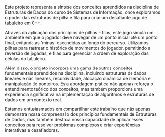 Este projeto representa a síntese dos conceitos aprendidos na disciplina de Estruturas de Dados do curso de Sistemas de Informação, onde exploramos o poder das estruturas de pilha e fila para criar um desafiante jogo de tabuleiro em C++.

Através da aplicação dos princípios de pilhas e filas, este jogo simula um ambiente em que o jogador deve navegar de um ponto inicial até um ponto final, evitando as 'minas' escondidas ao longo do percurso. Utilizamos pilhas para rastrear o histórico de movimentos do jogador, permitindo a reversão de jogadas, e filas para gerenciar a ordem de exploração das células do tabuleiro.

Além disso, o projeto incorpora uma gama de outros conceitos fundamentais aprendidos na disciplina, incluindo estruturas de dados lineares e não lineares, recursividade, alocação dinâmica de memória e manipulação de ponteiros. Esta abordagem prática não apenas reforça o entendimento teórico dos conceitos, mas também proporciona uma experiência significativa na implementação de algoritmos e estruturas de dados em um contexto real.

Estamos entusiasmados em compartilhar este trabalho que não apenas demonstra nossa compreensão dos princípios fundamentais de Estruturas de Dados, mas também destaca nossa capacidade de aplicar esses conceitos para resolver problemas complexos e criar experiências interativas e desafiadoras.
